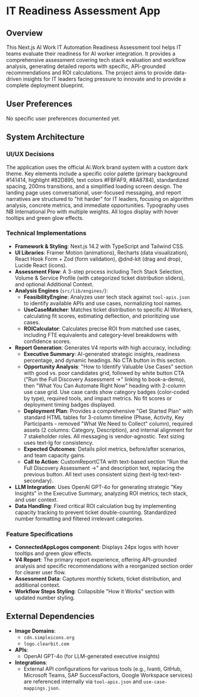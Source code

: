 # IT Readiness Assessment App

## Overview
This Next.js AI Work IT Automation Readiness Assessment tool helps IT teams evaluate their readiness for AI worker integration. It provides a comprehensive assessment covering tech stack evaluation and workflow analysis, generating detailed reports with specific, API-grounded recommendations and ROI calculations. The project aims to provide data-driven insights for IT leaders facing pressure to innovate and to provide a complete deployment blueprint.

## User Preferences
No specific user preferences documented yet.

## System Architecture

### UI/UX Decisions
The application uses the official Ai.Work brand system with a custom dark theme. Key elements include a specific color palette (primary background #141414, highlight #82D895, text colors #FBFAF9, #8A8784), standardized spacing, 200ms transitions, and a simplified loading screen design. The landing page uses conversational, user-focused messaging, and report narratives are structured to "hit harder" for IT leaders, focusing on algorithm analysis, concrete metrics, and immediate opportunities. Typography uses NB International Pro with multiple weights. All logos display with hover tooltips and green glow effects.

### Technical Implementations
-   **Framework & Styling**: Next.js 14.2 with TypeScript and Tailwind CSS.
-   **UI Libraries**: Framer Motion (animations), Recharts (data visualization), React Hook Form + Zod (form validation), @dnd-kit (drag and drop), Lucide React (icons).
-   **Assessment Flow**: A 3-step process including Tech Stack Selection, Volume & Service Profile (with categorized ticket distribution sliders), and optional Additional Context.
-   **Analysis Engines** (`src/lib/engines/`):
    -   **FeasibilityEngine**: Analyzes user tech stack against `tool-apis.json` to identify available APIs and use cases, normalizing tool names.
    -   **UseCaseMatcher**: Matches ticket distribution to specific AI Workers, calculating fit scores, estimating deflection, and prioritizing use cases.
    -   **ROICalculator**: Calculates precise ROI from matched use cases, including FTE equivalents and category-level breakdowns with confidence scores.
-   **Report Generation**: Generates V4 reports with high accuracy, including:
    -   **Executive Summary**: AI-generated strategic insights, readiness percentage, and dynamic headings. No CTA button in this section.
    -   **Opportunity Analysis**: "How to Identify Valuable Use Cases" section with good vs. poor candidates grid, followed by white button CTA ("Run the Full Discovery Assessment →" linking to book-a-demo), then "What You Can Automate Right Now" heading with 2-column use case grid. Use case cards show category badges (color-coded by type), required tools, and impact metrics. No fit scores or deployment timing badges displayed.
    -   **Deployment Plan**: Provides a comprehensive "Get Started Plan" with standard HTML tables for 3-column timeline (Phase, Activity, Key Participants - removed "What We Need to Collect" column), required assets (2 columns: Category, Description), and internal alignment for 7 stakeholder roles. All messaging is vendor-agnostic. Text sizing uses text-lg for consistency.
    -   **Expected Outcomes**: Details pilot metrics, before/after scenarios, and team capacity gains.
    -   **Call to Action**: CustomReportCTA with text-based section "Run the Full Discovery Assessment →" and description text, replacing the previous button. All text uses consistent sizing (text-lg text-text-secondary).
-   **LLM Integration**: Uses OpenAI GPT-4o for generating strategic "Key Insights" in the Executive Summary, analyzing ROI metrics, tech stack, and user context.
-   **Data Handling**: Fixed critical ROI calculation bug by implementing capacity tracking to prevent ticket double-counting. Standardized number formatting and filtered irrelevant categories.

### Feature Specifications
-   **ConnectedAppLogos component**: Displays 24px logos with hover tooltips and green glow effects.
-   **V4 Report**: The primary report experience, offering API-grounded analysis and specific recommendations with a reorganized section order for clearer user flow.
-   **Assessment Data**: Captures monthly tickets, ticket distribution, and additional context.
-   **Workflow Steps Styling**: Collapsible "How it Works" section with updated number styling.

## External Dependencies
-   **Image Domains**:
    -   `cdn.simpleicons.org`
    -   `logo.clearbit.com`
-   **APIs**:
    -   OpenAI GPT-4o (for LLM-generated executive insights)
-   **Integrations**:
    -   External API configurations for various tools (e.g., Ivanti, GitHub, Microsoft Teams, SAP SuccessFactors, Google Workspace services) are referenced internally via `tool-apis.json` and `use-case-mappings.json`.